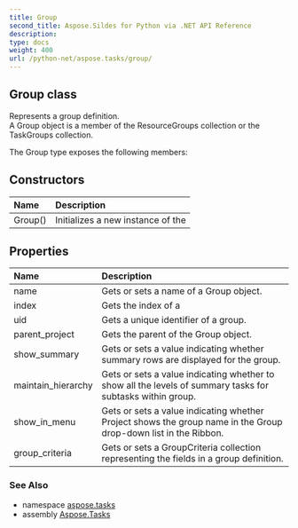 ```yaml
---
title: Group
second_title: Aspose.Sildes for Python via .NET API Reference
description: 
type: docs
weight: 400
url: /python-net/aspose.tasks/group/
---
```


## Group class

Represents a group definition.<br/>            A Group object is a member of the ResourceGroups collection or the TaskGroups collection.

The Group type exposes the following members:
## Constructors
| Name | Description |
| :- | :- |
|Group()|Initializes a new instance of the|
## Properties
| Name | Description |
| :- | :- |
|name|Gets or sets a name of a Group object.|
|index|Gets the index of a|
|uid|Gets a unique identifier of a group.|
|parent_project|Gets the parent of the Group object.|
|show_summary|Gets or sets a value indicating whether summary rows are displayed for the group.|
|maintain_hierarchy|Gets or sets a value indicating whether to show all the levels of summary tasks for subtasks within group.|
|show_in_menu|Gets or sets a value indicating whether Project shows the group name in the Group drop-down list in the Ribbon.|
|group_criteria|Gets or sets a GroupCriteria collection representing the fields in a group definition.|

### See Also

* namespace [aspose.tasks](/tasks/python-net/aspose.tasks/)
* assembly [Aspose.Tasks](/tasks/python-net/)

